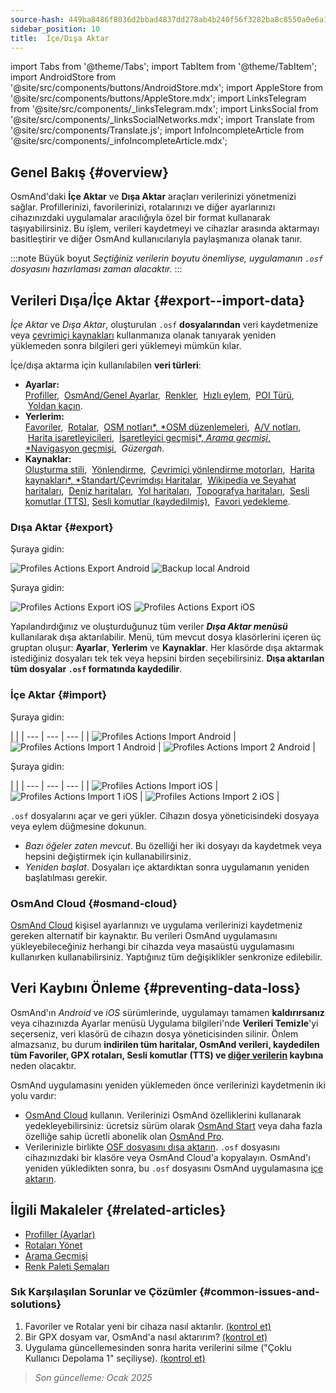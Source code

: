 ```yaml
---
source-hash: 449ba8486f8036d2bbad4837dd278ab4b240f56f3282ba8c8550a0e6a1d7cc6b
sidebar_position: 10
title:  İçe/Dışa Aktar
---
```

import Tabs from '@theme/Tabs';
import TabItem from '@theme/TabItem';
import AndroidStore from '@site/src/components/buttons/AndroidStore.mdx';
import AppleStore from '@site/src/components/buttons/AppleStore.mdx';
import LinksTelegram from '@site/src/components/_linksTelegram.mdx';
import LinksSocial from '@site/src/components/_linksSocialNetworks.mdx';
import Translate from '@site/src/components/Translate.js';
import InfoIncompleteArticle from '@site/src/components/_infoIncompleteArticle.mdx';


## Genel Bakış {#overview}

OsmAnd'daki **İçe Aktar** ve **Dışa Aktar** araçları verilerinizi yönetmenizi sağlar. Profillerinizi, favorilerinizi, rotalarınızı ve diğer ayarlarınızı cihazınızdaki uygulamalar aracılığıyla özel bir format kullanarak taşıyabilirsiniz. Bu işlem, verileri kaydetmeyi ve cihazlar arasında aktarmayı basitleştirir ve diğer OsmAnd kullanıcılarıyla paylaşmanıza olanak tanır.

:::note Büyük boyut
*Seçtiğiniz verilerin boyutu önemliyse, uygulamanın `.osf` dosyasını hazırlaması zaman alacaktır.*
:::


## Verileri Dışa/İçe Aktar {#export--import-data}

*İçe Aktar* ve *Dışa Aktar*, oluşturulan `.osf` **dosyalarından** veri kaydetmenize veya [çevrimiçi kaynakları](../map/raster-maps.md) kullanmanıza olanak tanıyarak yeniden yüklemeden sonra bilgileri geri yüklemeyi mümkün kılar.

İçe/dışa aktarma için kullanılabilen **veri türleri**:

- **Ayarlar:**  
        [Profiller](../personal/profiles.md#actions), &nbsp;[OsmAnd/Genel Ayarlar](../personal/global-settings.md), &nbsp;[Renkler](../personal/color-palette-schemes.md), &nbsp;[Hızlı eylem](../widgets/quick-action.md), &nbsp;[POI Türü](../map/point-layers-on-map.md#poi-types), &nbsp;[Yoldan kaçın](../map/map-context-menu.md#avoid-road).
- **Yerlerim:**  
        [Favoriler](../personal/favorites.md#export--import), &nbsp;[Rotalar](../personal/tracks/manage-tracks.md#import--export-track), &nbsp;[OSM notları*, *OSM düzenlemeleri](../plugins/osm-editing.md#create--modify-poi), &nbsp;[A/V notları](../plugins/audio-video-notes.md), &nbsp;[Harita işaretleyicileri](../personal/markers.md), &nbsp;[İşaretleyici geçmişi*, *Arama geçmişi*, *Navigasyon geçmişi](../personal/global-settings.md#history), &nbsp;*Güzergah*.
- **Kaynaklar:**  
        [Oluşturma stili](../map/vector-maps.md#custom-map-style), &nbsp;[Yönlendirme](../navigation/routing/osmand-routing.md), &nbsp;[Çevrimiçi yönlendirme motorları](../navigation/routing/online-routing.md), &nbsp;[Harita kaynakları*, *Standart/Çevrimdışı Haritalar](../map/raster-maps.md), &nbsp;[Wikipedia ve Seyahat haritaları](../plan-route/travel-guides.md), &nbsp;[Deniz haritaları](../plugins/nautical-charts.md), &nbsp;[Yol haritaları](../map/vector-maps.md#road-style), &nbsp;[Topografya haritaları](../plugins/topography.md), &nbsp;[Sesli komutlar (TTS)](../navigation/guidance/voice-navigation.md#tts-text-to-speech), [Sesli komutlar (kaydedilmiş)](../navigation/guidance/voice-navigation.md#recorded-voice-prompts), &nbsp;[Favori yedekleme](../personal/favorites.md#automatic-favorites-backup).


### Dışa Aktar {#export}

<Tabs groupId="operating-systems">

<TabItem value="android" label="Android">

Şuraya gidin: *<Translate android="true" ids="shared_string_menu,shared_string_settings,import_export,export_to_file"/>*  

![Profiles Actions Export Android](@site/static/img/personal/profiles/profile_actions_export_1_andr.png) ![Backup local Android](@site/static/img/personal/profiles/profile_actions_export_2_andr.png)  

</TabItem>

<TabItem value="ios" label="iOS">

Şuraya gidin: *<Translate ios="true" ids="shared_string_menu,shared_string_settings,local_backup,backup_into_file"/>*

![Profiles Actions Export iOS](@site/static/img/personal/profiles/profile_actions_export_1_ios.png)   ![Profiles Actions Export iOS](@site/static/img/personal/profiles/profile_actions_export_2_ios.png)

</TabItem>

</Tabs>

Yapılandırdığınız ve oluşturduğunuz tüm veriler ***Dışa Aktar menüsü*** kullanılarak dışa aktarılabilir. Menü, tüm mevcut dosya klasörlerini içeren üç gruptan oluşur: **Ayarlar**, **Yerlerim** ve **Kaynaklar**. Her klasörde dışa aktarmak istediğiniz dosyaları tek tek veya hepsini birden seçebilirsiniz. **Dışa aktarılan tüm dosyalar `.osf` formatında kaydedilir**.  


### İçe Aktar {#import}

<Tabs groupId="operating-systems">

<TabItem value="android" label="Android">

Şuraya gidin: *<Translate android="true" ids="shared_string_menu,shared_string_settings,import_export,shared_string_import"/>*  

| |
| --- | --- | --- |
| ![Profiles Actions Import Android](@site/static/img/personal/profiles/profile_actions_import_android.png) | ![Profiles Actions Import 1 Android](@site/static/img/personal/profiles/profile_actions_import_1_android.png) | ![Profiles Actions Import 2 Android](@site/static/img/personal/profiles/profile_actions_import_2_android.png) |

</TabItem>

<TabItem value="ios" label="iOS">

Şuraya gidin: *<Translate ios="true" ids="shared_string_menu,shared_string_settings,local_backup,restore_from_file"/>*  

| |
| --- | --- | --- |
| ![Profiles Actions Import iOS](@site/static/img/personal/profiles/profile_actions_import_ios.png) | ![Profiles Actions Import 1 iOS](@site/static/img/personal/profiles/profile_actions_import_1_ios.png) | ![Profiles Actions Import 2 iOS](@site/static/img/personal/profiles/profile_actions_import_2_ios.png) |

</TabItem>

</Tabs>

`.osf` dosyalarını açar ve geri yükler. Cihazın dosya yöneticisindeki dosyaya veya eylem düğmesine dokunun.

- *Bazı öğeler zaten mevcut*. Bu özelliği her iki dosyayı da kaydetmek veya hepsini değiştirmek için kullanabilirsiniz.
- *Yeniden başlat*. Dosyaları içe aktardıktan sonra uygulamanın yeniden başlatılması gerekir.


### OsmAnd Cloud {#osmand-cloud}

[OsmAnd Cloud](../personal/osmand-cloud.md) kişisel ayarlarınızı ve uygulama verilerinizi kaydetmeniz gereken alternatif bir kaynaktır. Bu verileri OsmAnd uygulamasını yükleyebileceğiniz herhangi bir cihazda veya masaüstü uygulamasını kullanırken kullanabilirsiniz. Yaptığınız tüm değişiklikler senkronize edilebilir.


## Veri Kaybını Önleme {#preventing-data-loss}

OsmAnd'ın *Android* ve *iOS* sürümlerinde, uygulamayı tamamen **kaldırırsanız** veya cihazınızda Ayarlar menüsü Uygulama bilgileri'nde **Verileri Temizle**'yi seçerseniz, veri klasörü de cihazın dosya yöneticisinden silinir. Önlem almazsanız, bu durum **indirilen tüm haritalar, OsmAnd verileri, kaydedilen tüm Favoriler, GPX rotaları, Sesli komutlar (TTS) ve [diğer verilerin](#export--import-data) kaybına** neden olacaktır.

OsmAnd uygulamasını yeniden yüklemeden önce verilerinizi kaydetmenin iki yolu vardır:

- [OsmAnd Cloud](#osmand-cloud) kullanın. Verilerinizi OsmAnd özelliklerini kullanarak yedekleyebilirsiniz: ücretsiz sürüm olarak [OsmAnd Start](../personal/osmand-cloud.md#osmand-start) veya daha fazla özelliğe sahip ücretli abonelik olan [OsmAnd Pro](../purchases/index.md).
- Verilerinizle birlikte [OSF dosyasını dışa aktarın](#export). `.osf` dosyasını cihazınızdaki bir klasöre veya OsmAnd Cloud'a kopyalayın. OsmAnd'ı yeniden yükledikten sonra, bu `.osf` dosyasını OsmAnd uygulamasına [içe aktarın](#import).


## İlgili Makaleler {#related-articles}

- [Profiller (Ayarlar)](./profiles.md)
- [Rotaları Yönet](../personal/tracks/manage-tracks.md#import--export-track)
- [Arama Geçmişi](../search/search-history.md#export-and-share)
- [Renk Paleti Şemaları](../personal/color-palette-schemes.md)

### Sık Karşılaşılan Sorunlar ve Çözümler {#common-issues-and-solutions}

1. Favoriler ve Rotalar yeni bir cihaza nasıl aktarılır. [(kontrol et)](../troubleshooting/setup.md#how-to-transfer-favorites-and-tracks-to-a-new-device)
2. Bir GPX dosyam var, OsmAnd'a nasıl aktarırım? [(kontrol et)](../troubleshooting/setup.md#i-have-a-gpx-file-how-do-i-import-it-into-osmand)
3. Uygulama güncellemesinden sonra harita verilerini silme ("Çoklu Kullanıcı Depolama 1" seçiliyse). [(kontrol et)](../troubleshooting/maps-data#deleting-map-data-after-the-app-update-if-multiuser-storage-1-is-selected)

> *Son güncelleme: Ocak 2025*